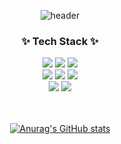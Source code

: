 <!--타이틀 부분-->
<div align="center">
  
  ![header](https://capsule-render.vercel.app/api?type=waving&height=300&color=auto)
</div>


<!--내용 부분-->
<h3 align="center">✨ Tech Stack ✨</h3>
<div align="center">
  <img src="https://img.shields.io/badge/Android-34A853?style=for-the-badge&logo=android&logoColor=white">
  <img src="https://img.shields.io/badge/Clean Architeture-008FC7?style=for-the-badge&logoColor=white">
  <img src="https://img.shields.io/badge/Compose-4285F4?style=for-the-badge&logo=jetpackcompose&logoColor=white">
  
</div>

<div align="center">
  <img src="https://img.shields.io/badge/MVVM-FF8126?style=for-the-badge">
  <img src="https://img.shields.io/badge/Multi Module-181717?style=for-the-badge">
  <img src="https://img.shields.io/badge/Jetpack-232F3E?style=for-the-badge">
</div>

<div align="center">
  <img src="https://img.shields.io/badge/XML-E1251B?style=for-the-badge">
  <img src="https://img.shields.io/badge/TensorFlow Lite-ECD53F?style=for-the-badge">
</div>

<br>

<br>
<div align="center">
  
  [![Anurag's GitHub stats](https://github-readme-stats.vercel.app/api?username=imseongwoo&&show=reviews,discussions_started,discussions_answered,prs_merged,prs_merged_percentage&show_icons=true&theme=radical)](https://github.com/anuraghazra/github-readme-stats)
  </div>

